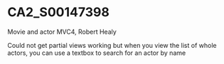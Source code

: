 CA2_S00147398
=============

Movie and actor MVC4, Robert Healy

Could not get partial views working but when you view the list of whole actors, you can use a textbox to search for an actor by name
